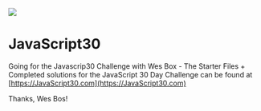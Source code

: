 ![](https://javascript30.com/images/JS3-social-share.png)

# JavaScript30

Going for the Javascrip30 Challenge with Wes Box - The Starter Files + Completed solutions for the JavaScript 30 Day Challenge can be found at [https://JavaScript30.com](https://JavaScript30.com)

Thanks, Wes Bos!